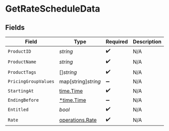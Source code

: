 # GetRateScheduleData


## Fields

| Field                                              | Type                                               | Required                                           | Description                                        |
| -------------------------------------------------- | -------------------------------------------------- | -------------------------------------------------- | -------------------------------------------------- |
| `ProductID`                                        | *string*                                           | :heavy_check_mark:                                 | N/A                                                |
| `ProductName`                                      | *string*                                           | :heavy_check_mark:                                 | N/A                                                |
| `ProductTags`                                      | []*string*                                         | :heavy_check_mark:                                 | N/A                                                |
| `PricingGroupValues`                               | map[string]*string*                                | :heavy_minus_sign:                                 | N/A                                                |
| `StartingAt`                                       | [time.Time](https://pkg.go.dev/time#Time)          | :heavy_check_mark:                                 | N/A                                                |
| `EndingBefore`                                     | [*time.Time](https://pkg.go.dev/time#Time)         | :heavy_minus_sign:                                 | N/A                                                |
| `Entitled`                                         | *bool*                                             | :heavy_check_mark:                                 | N/A                                                |
| `Rate`                                             | [operations.Rate](../../models/operations/rate.md) | :heavy_check_mark:                                 | N/A                                                |